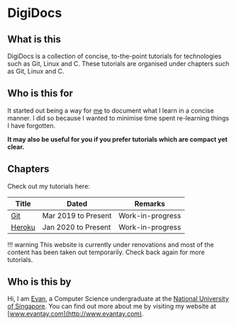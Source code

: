 # DigiDocs

## What is this

DigiDocs is a collection of concise, to-the-point tutorials for technologies such as Git, Linux and C. These tutorials are organised under chapters such as Git, Linux and C.

## Who is this for

It started out being a way for [me](http://www.evantay.com) to document what I learn in a concise manner. I did so because I wanted to minimise time spent re-learning things I have forgotten.

**It may also be useful for you if you prefer tutorials which are compact yet clear.**

## Chapters

Check out my tutorials here:

| Title                        | Dated               | Remarks          |
| ---------------------------- | ------------------- | ---------------- |
| [Git](git/ignoring-files.md) | Mar 2019 to Present | Work-in-progress |
| [Heroku](heroku/index.md)    | Jan 2020 to Present | Work-in-progress |

!!! warning
This website is currently under renovations and most of the content has been taken out temporarily. Check back again for more tutorials.

## Who is this by

Hi, I am [Evan](http://www.evantay.com), a Computer Science undergraduate at the [National University of Singapore](https://www.comp.nus.edu.sg/). You can find out more about me by visiting my website at [www.evantay.com](http://www.evantay.com).
